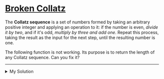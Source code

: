 # [Broken Collatz](https://www.codewars.com/kata/57e8c68c97a05990b10000c3)

The **Collatz sequence** is a set of numbers formed by taking an arbitrary positive integer and applying an operation to it: if the number is even, _divide it by two_, and if it's odd, _multiply by three and add one_. Repeat this process, taking the result as the input for the next step, until the resulting number is one.

The following function is not working. Its purpose is to return the length of any Collatz sequence. Can you fix it?

---

<details><summary>My Solution</summary>

```js
function collatz(n, count = 1) {
  if (n === 1) return count
  n = n % 2 === 0 ? n / 2 : n * 3 + 1

  return collatz(n, count + 1)
}
```

</details>
